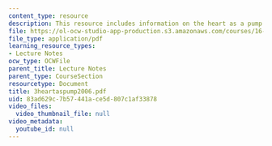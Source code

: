 ```yaml
---
content_type: resource
description: This resource includes information on the heart as a pump.
file: https://ol-ocw-studio-app-production.s3.amazonaws.com/courses/16-423j-aerospace-biomedical-and-life-support-engineering-spring-2006/83ad629c7b57441ace5d807c1af33878_3heartaspump2006.pdf
file_type: application/pdf
learning_resource_types:
- Lecture Notes
ocw_type: OCWFile
parent_title: Lecture Notes
parent_type: CourseSection
resourcetype: Document
title: 3heartaspump2006.pdf
uid: 83ad629c-7b57-441a-ce5d-807c1af33878
video_files:
  video_thumbnail_file: null
video_metadata:
  youtube_id: null
---
```

